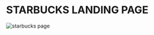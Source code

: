 # STARBUCKS LANDING PAGE
![starbucks page](https://user-images.githubusercontent.com/108812671/205074148-ae318f73-daad-4a6a-aefd-24cf245620ec.png)
